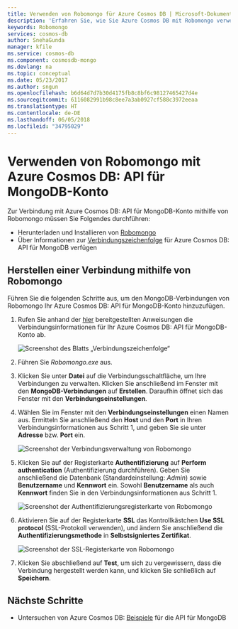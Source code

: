 ```yaml
---
title: Verwenden von Robomongo für Azure Cosmos DB | Microsoft-Dokumentation
description: 'Erfahren Sie, wie Sie Azure Cosmos DB mit Robomongo verwenden: API für MongoDB-Konto.'
keywords: Robomongo
services: cosmos-db
author: SnehaGunda
manager: kfile
ms.service: cosmos-db
ms.component: cosmosdb-mongo
ms.devlang: na
ms.topic: conceptual
ms.date: 05/23/2017
ms.author: sngun
ms.openlocfilehash: b6d64d7d7b30d4175fb8c8bf6c98127465427d4e
ms.sourcegitcommit: 6116082991b98c8ee7a3ab0927cf588c3972eeaa
ms.translationtype: HT
ms.contentlocale: de-DE
ms.lasthandoff: 06/05/2018
ms.locfileid: "34795029"
---
```

# <a name="use-robomongo-with-an-azure-cosmos-db-api-for-mongodb-account"></a>Verwenden von Robomongo mit Azure Cosmos DB: API für MongoDB-Konto
Zur Verbindung mit Azure Cosmos DB: API für MongoDB-Konto mithilfe von Robomongo müssen Sie Folgendes durchführen:

* Herunterladen und Installieren von [Robomongo](https://robomongo.org/)
* Über Informationen zur [Verbindungszeichenfolge](connect-mongodb-account.md) für Azure Cosmos DB: API für MongoDB verfügen

## <a name="connect-using-robomongo"></a>Herstellen einer Verbindung mithilfe von Robomongo
Führen Sie die folgenden Schritte aus, um den MongoDB-Verbindungen von Robomongo Ihr Azure Cosmos DB: API für MongoDB-Konto hinzuzufügen.

1. Rufen Sie anhand der [hier](connect-mongodb-account.md) bereitgestellten Anweisungen die Verbindungsinformationen für Ihr Azure Cosmos DB: API für MongoDB-Konto ab.

    ![Screenshot des Blatts „Verbindungszeichenfolge“](./media/mongodb-robomongo/connectionstringblade.png)
2. Führen Sie *Robomongo.exe* aus.

3. Klicken Sie unter **Datei** auf die Verbindungsschaltfläche, um Ihre Verbindungen zu verwalten. Klicken Sie anschließend im Fenster mit den **MongoDB-Verbindungen** auf **Erstellen**. Daraufhin öffnet sich das Fenster mit den **Verbindungseinstellungen**.

4. Wählen Sie im Fenster mit den **Verbindungseinstellungen** einen Namen aus. Ermitteln Sie anschließend den **Host** und den **Port** in Ihren Verbindungsinformationen aus Schritt 1, und geben Sie sie unter **Adresse** bzw. **Port** ein.

    ![Screenshot der Verbindungsverwaltung von Robomongo](./media/mongodb-robomongo/manageconnections.png)
5. Klicken Sie auf der Registerkarte **Authentifizierung** auf **Perform authentication** (Authentifizierung durchführen). Geben Sie anschließend die Datenbank (Standardeinstellung: *Admin*) sowie **Benutzername** und **Kennwort** ein.
Sowohl **Benutzername** als auch **Kennwort** finden Sie in den Verbindungsinformationen aus Schritt 1.

    ![Screenshot der Authentifizierungsregisterkarte von Robomongo](./media/mongodb-robomongo/authentication.png)
6. Aktivieren Sie auf der Registerkarte **SSL** das Kontrollkästchen **Use SSL protocol** (SSL-Protokoll verwenden), und ändern Sie anschließend die **Authentifizierungsmethode** in **Selbstsigniertes Zertifikat**.

    ![Screenshot der SSL-Registerkarte von Robomongo](./media/mongodb-robomongo/SSL.png)
7. Klicken Sie abschließend auf **Test**, um sich zu vergewissern, dass die Verbindung hergestellt werden kann, und klicken Sie schließlich auf **Speichern**.

## <a name="next-steps"></a>Nächste Schritte
* Untersuchen von Azure Cosmos DB: [Beispiele](mongodb-samples.md) für die API für MongoDB
